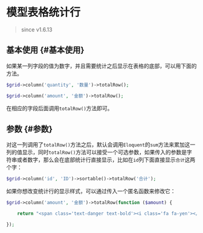 # 模型表格统计行

> since v1.6.13

## 基本使用 {#基本使用}

如果某一列字段的值为数字，并且需要统计之后显示在表格的底部，可以用下面的方法。

```php
$grid->column('quantity', '数量')->totalRow();

$grid->column('amount', '金额')->totalRow();
```

在相应的字段后面调用`totalRow()`方法即可。

## 参数 {#参数}

对这一列调用了`totalRow()`方法之后，默认会调用`Eloquent`的`sum`方法来累加这一列的值显示，同时`totalRow()`方法可以接受一个可选参数，如果传入的参数是字符串或者数字，那么会在底部统计行直接显示，比如在`id`列下面直接显示`合计`这两个字：

```php
$grid->column('id', 'ID')->sortable()->totalRow('合计');
```

如果你想改变统计行的显示样式，可以通过传入一个匿名函数来修改它：

```php
$grid->column('amount', '金额')->totalRow(function ($amount) {

    return "<span class='text-danger text-bold'><i class='fa fa-yen'></i> {$amount} 元</span>"

});
```